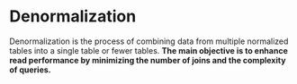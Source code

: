 # Denormalization

Denormalization is the process of combining data from multiple normalized tables into a single table or fewer tables. **The main objective is to enhance read performance by minimizing the number of joins and the complexity of queries.**
